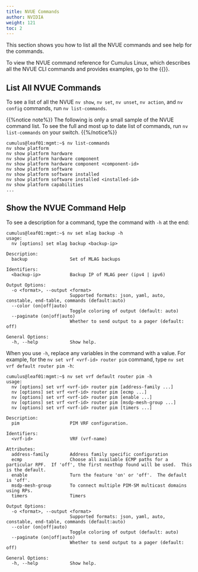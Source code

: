```yaml
---
title: NVUE Commands
author: NVIDIA
weight: 121
toc: 2
---
```

This section shows you how to list all the NVUE commands and see help for the commands.

To view the NVUE command reference for Cumulus Linux, which describes all the NVUE CLI commands and provides examples, go to the {{<exlink url="https://docs.nvidia.com/networking-ethernet-software/nvue-reference/" text="NVUE Command Reference">}}.

## List All NVUE Commands

To see a list of all the NVUE `nv show`, `nv set`, `nv unset`, `nv action`, and `nv config` commands, run `nv list-commands`.

{{%notice note%}}
The following is only a small sample of the NVUE command list. To see the full and most up to date list of commands, run `nv list-commands` on your switch.
{{%/notice%}}

```
cumulus@leaf01:mgmt:~$ nv list-commands
nv show platform
nv show platform hardware
nv show platform hardware component
nv show platform hardware component <component-id>
nv show platform software
nv show platform software installed
nv show platform software installed <installed-id>
nv show platform capabilities
...
```

## Show the NVUE Command Help

To see a description for a command, type the command with `-h` at the end:

```
cumulus@leaf01:mgmt:~$ nv set mlag backup -h
usage: 
  nv [options] set mlag backup <backup-ip>

Description:
  backup                Set of MLAG backups

Identifiers:
  <backup-ip>           Backup IP of MLAG peer (ipv4 | ipv6)

Output Options:
  -o <format>, --output <format>
                        Supported formats: json, yaml, auto, constable, end-table, commands (default:auto)
  --color (on|off|auto)
                        Toggle coloring of output (default: auto)
  --paginate (on|off|auto)
                        Whether to send output to a pager (default: off)

General Options:
  -h, --help            Show help.
```

When you use `-h`, replace any variables in the command with a value. For example, for the `nv set vrf <vrf-id> router pim` command, type `nv set vrf default router pim -h`:

```
cumulus@leaf01:mgmt:~$ nv set vrf default router pim -h
usage: 
  nv [options] set vrf <vrf-id> router pim [address-family ...]
  nv [options] set vrf <vrf-id> router pim [ecmp ...]
  nv [options] set vrf <vrf-id> router pim [enable ...]
  nv [options] set vrf <vrf-id> router pim [msdp-mesh-group ...]
  nv [options] set vrf <vrf-id> router pim [timers ...]

Description:
  pim                   PIM VRF configuration.

Identifiers:
  <vrf-id>              VRF (vrf-name)

Attributes:
  address-family        Address family specific configuration
  ecmp                  Choose all available ECMP paths for a particular RPF.  If 'off', the first nexthop found will be used.  This is the default.
  enable                Turn the feature 'on' or 'off'.  The default is 'off'.
  msdp-mesh-group       To connect multiple PIM-SM multicast domains using RPs.
  timers                Timers

Output Options:
  -o <format>, --output <format>
                        Supported formats: json, yaml, auto, constable, end-table, commands (default:auto)
  --color (on|off|auto)
                        Toggle coloring of output (default: auto)
  --paginate (on|off|auto)
                        Whether to send output to a pager (default: off)

General Options:
  -h, --help            Show help.
```
